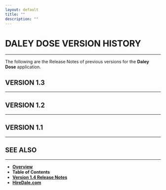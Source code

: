 ```yaml
---
layout: default
title: ""
description: ""
---
```


# **DALEY DOSE VERSION HISTORY**
---
The following are the Release Notes of previous versions for the **Daley Dose** application.

## **VERSION 1.3**
---

## **VERSION 1.2**
---

## **VERSION 1.1**
---

## **SEE ALSO**
---
- [**Overview**](https://hiredale.github.io/daleydose/)
- **Table of Contents**
- [**Version 1.4 Release Notes**](/daleydose/release-notes-v1.4)
- [**HireDale.com**](https://hiredale.github.io)
